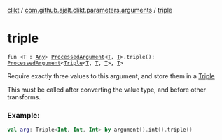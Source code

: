 [clikt](../index.md) / [com.github.ajalt.clikt.parameters.arguments](index.md) / [triple](./triple.md)

# triple

`fun <T : `[`Any`](https://kotlinlang.org/api/latest/jvm/stdlib/kotlin/-any/index.html)`> `[`ProcessedArgument`](-processed-argument/index.md)`<`[`T`](triple.md#T)`, `[`T`](triple.md#T)`>.triple(): `[`ProcessedArgument`](-processed-argument/index.md)`<`[`Triple`](https://kotlinlang.org/api/latest/jvm/stdlib/kotlin/-triple/index.html)`<`[`T`](triple.md#T)`, `[`T`](triple.md#T)`, `[`T`](triple.md#T)`>, `[`T`](triple.md#T)`>`

Require exactly three values to this argument, and store them in a [Triple](https://kotlinlang.org/api/latest/jvm/stdlib/kotlin/-triple/index.html)

This must be called after converting the value type, and before other transforms.

### Example:

``` kotlin
val arg: Triple<Int, Int, Int> by argument().int().triple()
```

